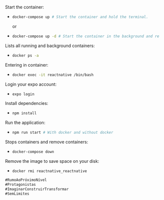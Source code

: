 Start the container:

- ```bash
  docker-compose up # Start the container and hold the terminal.
  ```
  or
- ```bash
  docker-compose up -d # Start the container in the background and release the terminal.
  ```

Lists all running and background containers:

- ```bash
  docker ps -a
  ```

Entering in container:

- ```bash
  docker exec -it reactnative /bin/bash
  ```

Login your expo account:

- ```bash
  expo login
  ```

Install dependencies:

- ```bash
  npm install
  ```

Run the application:

- ```bash
  npm run start # With docker and without docker
  ```

Stops containers and remove containers:

- ```bash
  docker-compose down
  ```

Remove the image to save space on your disk:

- ```bash
  docker rmi reactnative_reactnative
  ```

```markdown
#RumoAoPróximoNível
#Protagonistas
#ImaginarConstruirTransformar
#SemLimites
```
